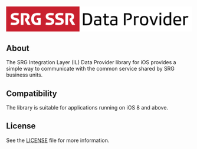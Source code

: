 ![SRG IL Data Provider logo](README-images/logo.png)

## About

The SRG Integration Layer (IL) Data Provider library for iOS provides a simple way to communicate with the common service shared by SRG business units.

## Compatibility

The library is suitable for applications running on iOS 8 and above.

## License

See the [LICENSE](LICENSE) file for more information.

